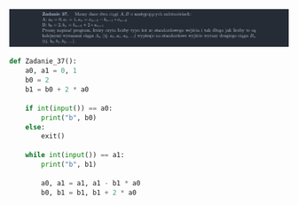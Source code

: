 <picture>
  <source srcset="../../srt/zbior_zadan/37.png" media="(prefers-color-scheme: light)">
  <source srcset="../../srt/zbior_zadan/black_37.png" media="(prefers-color-scheme: dark)">
  <img src="../../srt/zbior_zadan/black_37.png" alt="zadanie 37">
</picture>

```python
def Zadanie_37():
    a0, a1 = 0, 1
    b0 = 2
    b1 = b0 + 2 * a0

    if int(input()) == a0:
        print("b", b0)
    else:
        exit()

    while int(input()) == a1:
        print("b", b1)

        a0, a1 = a1, a1 - b1 * a0
        b0, b1 = b1, b1 + 2 * a0



```